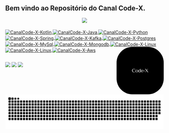 ## Bem vindo ao Repositório do Canal Code-X.
<div align="center">
  <a href="https://github.com/CanalCode-X">
  <img height="180em" src="https://github-readme-stats.vercel.app/api?username=CanalCode-X&show_icons=true&theme=merko&include_all_commits=true&count_private=true"/>
</div>
<div style="display: inline_block"><br>
  <img align="center" alt="CanalCode-X-Kotlin" height="30" width="40" src="https://cdn.jsdelivr.net/gh/devicons/devicon/icons/kotlin/kotlin-original.svg">
  <img align="center" alt="CanalCode-X-Java" height="30" width="40" src="https://cdn.jsdelivr.net/gh/devicons/devicon/icons/java/java-original.svg">
  <img align="center" alt="CanalCode-X-Python" height="30" width="40" src="https://cdn.jsdelivr.net/gh/devicons/devicon/icons/python/python-original.svg">
  <img align="center" alt="CanalCode-X-Spring" height="30" width="40" src="https://cdn.jsdelivr.net/gh/devicons/devicon/icons/spring/spring-original-wordmark.svg">
  <img align="center" alt="CanalCode-X-Kafka" height="30" width="40" src="https://cdn.jsdelivr.net/gh/devicons/devicon/icons/apachekafka/apachekafka-original.svg">
  <img align="center" alt="CanalCode-X-Postgres" height="30" width="40" src="https://cdn.jsdelivr.net/gh/devicons/devicon/icons/postgresql/postgresql-original-wordmark.svg">
  <img align="center" alt="CanalCode-X-MySql" height="30" width="40" src="https://cdn.jsdelivr.net/gh/devicons/devicon/icons/mysql/mysql-original-wordmark.svg">
  <img align="center" alt="CanalCode-X-Mongodb" height="30" width="40" src="https://cdn.jsdelivr.net/gh/devicons/devicon/icons/mongodb/mongodb-original-wordmark.svg">
  <img align="center" alt="CanalCode-X-Linux" height="30" width="40" src="https://cdn.jsdelivr.net/gh/devicons/devicon/icons/linux/linux-original.svg">
  <img align="center" alt="CanalCode-X-Linux" height="30" width="40" src="https://cdn.jsdelivr.net/gh/devicons/devicon/icons/apple/apple-original.svg">
  <img align="center" alt="CanalCode-X-Aws" height="30" width="40" src="https://cdn.jsdelivr.net/gh/devicons/devicon/icons/amazonwebservices/amazonwebservices-plain-wordmark.svg">

  <img align="right" alt="CanalCode-X-pic" height="150" style="border-radius:50px;" src="https://github.com/CanalCode-X/CanalCode-X/blob/main/channels4_profile.jpg">
</div>
  
  ##
 
<div> 
  <a href="https://www.youtube.com/channel/UCodly8ilDO2ZG44qhVKAE7Q" target="_blank"><img src="https://img.shields.io/badge/YouTube-FF0000?style=for-the-badge&logo=youtube&logoColor=white" target="_blank"></a>
  <a href = "mailto:canalcodexx@gmail.com"><img src="https://img.shields.io/badge/-Gmail-%23333?style=for-the-badge&logo=gmail&logoColor=white" target="_blank"></a>
  <a href="https://www.linkedin.com/in/stephanie-santos-a08636184" target="_blank"><img src="https://img.shields.io/badge/-LinkedIn-%230077B5?style=for-the-badge&logo=linkedin&logoColor=white" target="_blank"></a> 
 
  ![Snake animation](https://github.com/CanalCode-X/CanalCode-X/blob/main/github-user-contribution.svg)
 
</div>

